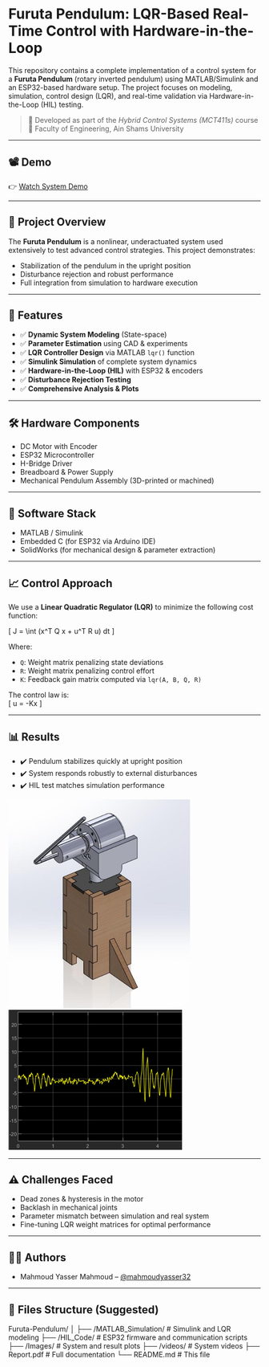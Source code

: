 # Furuta Pendulum: LQR-Based Real-Time Control with Hardware-in-the-Loop

This repository contains a complete implementation of a control system for a **Furuta Pendulum** (rotary inverted pendulum) using MATLAB/Simulink and an ESP32-based hardware setup. The project focuses on modeling, simulation, control design (LQR), and real-time validation via Hardware-in-the-Loop (HIL) testing.

> 📍 Developed as part of the *Hybrid Control Systems (MCT411s)* course  
> 🏫 Faculty of Engineering, Ain Shams University

---

## 📽️ Demo
👉 [Watch System Demo](https://drive.google.com/drive/folders/1fIQUdqwEO8X18ntienZXbj5KmCsnl9it?usp=drive_link)

---

## 🧠 Project Overview

The **Furuta Pendulum** is a nonlinear, underactuated system used extensively to test advanced control strategies. This project demonstrates:

- Stabilization of the pendulum in the upright position
- Disturbance rejection and robust performance
- Full integration from simulation to hardware execution

---

## 📌 Features

- ✅ **Dynamic System Modeling** (State-space)
- ✅ **Parameter Estimation** using CAD & experiments
- ✅ **LQR Controller Design** via MATLAB `lqr()` function
- ✅ **Simulink Simulation** of complete system dynamics
- ✅ **Hardware-in-the-Loop (HIL)** with ESP32 & encoders
- ✅ **Disturbance Rejection Testing**
- ✅ **Comprehensive Analysis & Plots**

---

## 🛠️ Hardware Components

- DC Motor with Encoder
- ESP32 Microcontroller
- H-Bridge Driver
- Breadboard & Power Supply
- Mechanical Pendulum Assembly (3D-printed or machined)

---

## 🧰 Software Stack

- MATLAB / Simulink
- Embedded C (for ESP32 via Arduino IDE)
- SolidWorks (for mechanical design & parameter extraction)

---

## 📈 Control Approach

We use a **Linear Quadratic Regulator (LQR)** to minimize the following cost function:

\[
J = \int (x^T Q x + u^T R u) dt
\]

Where:

- `Q`: Weight matrix penalizing state deviations  
- `R`: Weight matrix penalizing control effort  
- `K`: Feedback gain matrix computed via `lqr(A, B, Q, R)`  

The control law is:  
\[
u = -Kx
\]

---

## 📊 Results

- ✔️ Pendulum stabilizes quickly at upright position
- ✔️ System responds robustly to external disturbances
- ✔️ HIL test matches simulation performance

![system design](images/system_design.png)
![Disturbance Rejection](images/disturbance_rejection.png)

---

## ⚠️ Challenges Faced

- Dead zones & hysteresis in the motor
- Backlash in mechanical joints
- Parameter mismatch between simulation and real system
- Fine-tuning LQR weight matrices for optimal performance

---

## 👨‍💻 Authors

- Mahmoud Yasser Mahmoud – [@mahmoudyasser32](https://github.com/mahmoudyasser32)  

---

## 📂 Files Structure (Suggested)

Furuta-Pendulum/
│
├── /MATLAB_Simulation/ # Simulink and LQR modeling
├── /HIL_Code/ # ESP32 firmware and communication scripts
├── /Images/ # System and result plots
├── /videos/ # System videos
├── Report.pdf # Full documentation
└── README.md # This file

